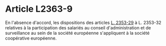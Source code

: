 # Article L2363-9

En l'absence d'accord, les dispositions des articles [L. 2353-29][1] à L. 2353-32 relatives à la participation des salariés au conseil d'administration et de surveillance au sein de la société européenne s'appliquent à la société coopérative européenne.

 [1]: /affichCodeArticle.do?cidTexte=LEGITEXT000006072050&idArticle=LEGIARTI000006902276&dateTexte=&categorieLien=cid